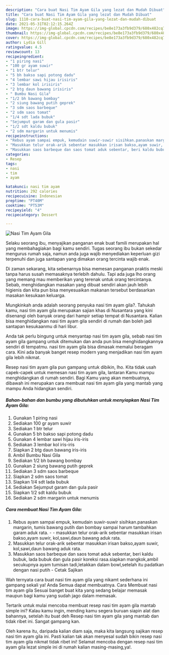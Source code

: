 ```yaml
---
description: "Cara buat Nasi Tim Ayam Gila yang lezat dan Mudah Dibuat"
title: "Cara buat Nasi Tim Ayam Gila yang lezat dan Mudah Dibuat"
slug: 1110-cara-buat-nasi-tim-ayam-gila-yang-lezat-dan-mudah-dibuat
date: 2021-05-31T02:12:15.264Z
image: https://img-global.cpcdn.com/recipes/be8e173a3fb9d379/680x482cq70/nasi-tim-ayam-gila-foto-resep-utama.jpg
thumbnail: https://img-global.cpcdn.com/recipes/be8e173a3fb9d379/680x482cq70/nasi-tim-ayam-gila-foto-resep-utama.jpg
cover: https://img-global.cpcdn.com/recipes/be8e173a3fb9d379/680x482cq70/nasi-tim-ayam-gila-foto-resep-utama.jpg
author: Lydia Gill
ratingvalue: 4.5
reviewcount: 13
recipeingredient:
- "1 piring nasi"
- "100 gr ayam suwir"
- "1 btr telur"
- "5 bh bakso sapi potong dadu"
- "4 lembar sawi hijau irisiris"
- "3 lembar kol irisiris"
- "2 btg daun bawang irisiris"
- " Bumbu Nasi Gila"
- "1/2 bh bawang bombay"
- "2 siung bawang putih geprek"
- "3 sdm saos barbeque"
- "2 sdm saos tomat"
- "1/4 sdt lada bubuk"
- "Sejumput garam dan gula pasir"
- "1/2 sdt kaldu bubuk"
- "2 sdm margarin untuk menumis"
recipeinstructions:
- "Rebus ayam sampai empuk, kemudain suwir-suwir sisihkan.panaskan margarin, tumis bawang putih dan bombay sampai harum tambahkan garam aduk rata. - masukkan telur orak-arik sebentar masukkan irisan bakso,ayam suwir, kol,sawi,daun bawang aduk rata."
- "Masukkan telur orak-arik sebentar masukkan irisan bakso,ayam suwir, kol,sawi,daun bawang aduk rata."
- "Masukkan saos barbeque dan saos tomat aduk sebentar, beri kaldu bubuk, lada bubuk dan gula pasir koreksi rasa.siapkan mangkok,ambil secukupnya ayam tumisan tadi,letakkan dalam bowl,setelah itu padatkan dengan nasi putih Cetak Sajikan"
categories:
- Resep
tags:
- nasi
- tim
- ayam

katakunci: nasi tim ayam 
nutrition: 292 calories
recipecuisine: Indonesian
preptime: "PT40M"
cooktime: "PT53M"
recipeyield: "4"
recipecategory: Dessert

---
```



![Nasi Tim Ayam Gila](https://img-global.cpcdn.com/recipes/be8e173a3fb9d379/680x482cq70/nasi-tim-ayam-gila-foto-resep-utama.jpg)

Selaku seorang ibu, menyajikan panganan enak buat famili merupakan hal yang membahagiakan bagi kamu sendiri. Tugas seorang ibu bukan sekedar mengurus rumah saja, namun anda juga wajib menyediakan keperluan gizi terpenuhi dan juga santapan yang dimakan orang tercinta wajib enak.

Di zaman  sekarang, kita sebenarnya bisa memesan panganan praktis meski tanpa harus susah memasaknya terlebih dahulu. Tapi ada juga lho orang yang memang mau memberikan yang terenak untuk orang tercintanya. Sebab, menghidangkan masakan yang dibuat sendiri akan jauh lebih higienis dan kita pun bisa menyesuaikan makanan tersebut berdasarkan masakan kesukaan keluarga. 



Mungkinkah anda adalah seorang penyuka nasi tim ayam gila?. Tahukah kamu, nasi tim ayam gila merupakan sajian khas di Nusantara yang kini disenangi oleh banyak orang dari hampir setiap tempat di Nusantara. Kalian bisa menghidangkan nasi tim ayam gila sendiri di rumah dan boleh jadi santapan kesukaanmu di hari libur.

Anda tak perlu bingung untuk menyantap nasi tim ayam gila, sebab nasi tim ayam gila gampang untuk ditemukan dan anda pun bisa menghidangkannya sendiri di tempatmu. nasi tim ayam gila bisa dimasak memalui beragam cara. Kini ada banyak banget resep modern yang menjadikan nasi tim ayam gila lebih nikmat.

Resep nasi tim ayam gila pun gampang untuk dibikin, lho. Kita tidak usah capek-capek untuk memesan nasi tim ayam gila, lantaran Kamu mampu menghidangkan di rumah sendiri. Bagi Kamu yang akan membuatnya, dibawah ini merupakan cara membuat nasi tim ayam gila yang mantab yang mampu Anda hidangkan sendiri.

<!--inarticleads1-->

##### Bahan-bahan dan bumbu yang dibutuhkan untuk menyiapkan Nasi Tim Ayam Gila:

1. Gunakan 1 piring nasi
1. Sediakan 100 gr ayam suwir
1. Sediakan 1 btr telur
1. Gunakan 5 bh bakso sapi potong dadu
1. Gunakan 4 lembar sawi hijau iris-iris
1. Sediakan 3 lembar kol iris-iris
1. Siapkan 2 btg daun bawang iris-iris
1. Ambil  Bumbu Nasi Gila
1. Sediakan 1/2 bh bawang bombay
1. Gunakan 2 siung bawang putih geprek
1. Sediakan 3 sdm saos barbeque
1. Siapkan 2 sdm saos tomat
1. Siapkan 1/4 sdt lada bubuk
1. Sediakan Sejumput garam dan gula pasir
1. Siapkan 1/2 sdt kaldu bubuk
1. Sediakan 2 sdm margarin untuk menumis




<!--inarticleads2-->

##### Cara membuat Nasi Tim Ayam Gila:

1. Rebus ayam sampai empuk, kemudain suwir-suwir sisihkan.panaskan margarin, tumis bawang putih dan bombay sampai harum tambahkan garam aduk rata. - - masukkan telur orak-arik sebentar masukkan irisan bakso,ayam suwir, kol,sawi,daun bawang aduk rata.
1. Masukkan telur orak-arik sebentar masukkan irisan bakso,ayam suwir, kol,sawi,daun bawang aduk rata.
1. Masukkan saos barbeque dan saos tomat aduk sebentar, beri kaldu bubuk, lada bubuk dan gula pasir koreksi rasa.siapkan mangkok,ambil secukupnya ayam tumisan tadi,letakkan dalam bowl,setelah itu padatkan dengan nasi putih - Cetak Sajikan




Wah ternyata cara buat nasi tim ayam gila yang nikamt sederhana ini gampang sekali ya! Anda Semua dapat membuatnya. Cara Membuat nasi tim ayam gila Sesuai banget buat kita yang sedang belajar memasak maupun bagi kamu yang sudah jago dalam memasak.

Tertarik untuk mulai mencoba membuat resep nasi tim ayam gila mantab simple ini? Kalau kamu ingin, mending kamu segera buruan siapin alat dan bahannya, setelah itu buat deh Resep nasi tim ayam gila yang mantab dan tidak ribet ini. Sangat gampang kan. 

Oleh karena itu, daripada kalian diam saja, maka kita langsung sajikan resep nasi tim ayam gila ini. Pasti kalian tak akan menyesal sudah bikin resep nasi tim ayam gila nikmat tidak ribet ini! Selamat mencoba dengan resep nasi tim ayam gila lezat simple ini di rumah kalian masing-masing,ya!.

